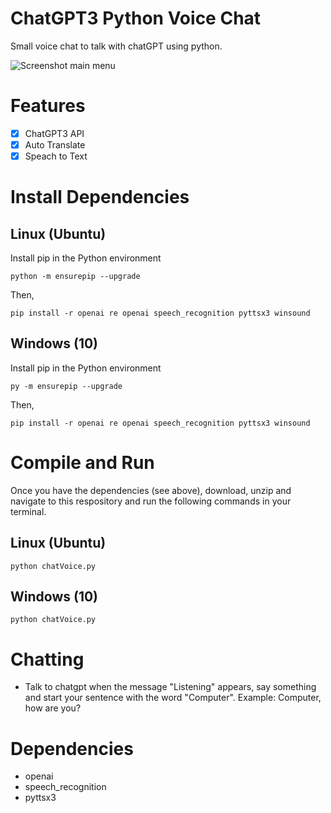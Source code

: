 # ChatGPT3 Python Voice Chat
Small voice chat to talk with chatGPT using python.

![Screenshot main menu](https://github.com/lavradodosilicio/cobra/blob/main/screenshots/Captura%20de%20tela%20de%202021-01-07%2018-02-55.png)

# Features

- [x] ChatGPT3 API
- [x] Auto Translate
- [x] Speach to Text

# Install Dependencies

## Linux (Ubuntu)
Install pip in the Python environment
```
python -m ensurepip --upgrade
```
Then,
```
pip install -r openai re openai speech_recognition pyttsx3 winsound
```

## Windows (10)
Install pip in the Python environment
```
py -m ensurepip --upgrade
```
Then,
```
pip install -r openai re openai speech_recognition pyttsx3 winsound
```

# Compile and Run

Once you have the dependencies (see above), download, unzip and navigate to this respository and run the following commands in your terminal.

## Linux (Ubuntu)
```
python chatVoice.py
```

## Windows (10)
```
python chatVoice.py
```

# Chatting

* Talk to chatgpt when the message "Listening" appears, say something and start your sentence with the word "Computer". Example: Computer, how are you?

# Dependencies

* openai
* speech_recognition 
* pyttsx3
